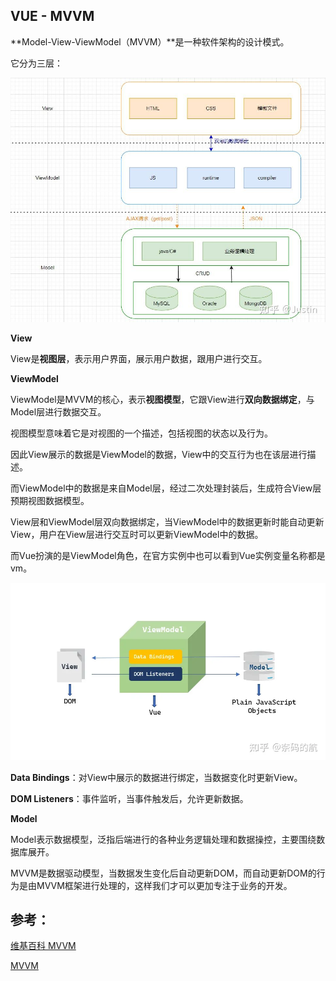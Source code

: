 ## VUE - MVVM

**Model-View-ViewModel（MVVM）**是一种软件架构的设计模式。

它分为三层：

![](../images/v2-79c3d034f57a3d9fbaaa4ee5615748ed_r.jpg)

**View**

View是**视图层**，表示用户界面，展示用户数据，跟用户进行交互。

**ViewModel**

ViewModel是MVVM的核心，表示**视图模型**，它跟View进行**双向数据绑定**，与Model层进行数据交互。

视图模型意味着它是对视图的一个描述，包括视图的状态以及行为。

因此View展示的数据是ViewModel的数据，View中的交互行为也在该层进行描述。

而ViewModel中的数据是来自Model层，经过二次处理封装后，生成符合View层预期视图数据模型。

View层和ViewModel层双向数据绑定，当ViewModel中的数据更新时能自动更新View，用户在View层进行交互时可以更新ViewModel中的数据。

而Vue扮演的是ViewModel角色，在官方实例中也可以看到Vue实例变量名称都是vm。

![](../images/v2-da9dc5ce2fe39dd0a0ee2f450ef921c8_1440w.webp)

**Data Bindings**：对View中展示的数据进行绑定，当数据变化时更新View。

**DOM Listeners**：事件监听，当事件触发后，允许更新数据。



**Model**

Model表示数据模型，泛指后端进行的各种业务逻辑处理和数据操控，主要围绕数据库展开。



MVVM是数据驱动模型，当数据发生变化后自动更新DOM，而自动更新DOM的行为是由MVVM框架进行处理的，这样我们才可以更加专注于业务的开发。









## 参考：

[维基百科 MVVM](https://zh.wikipedia.org/wiki/MVVM)

[MVVM](https://www.zhihu.com/question/311967891)
